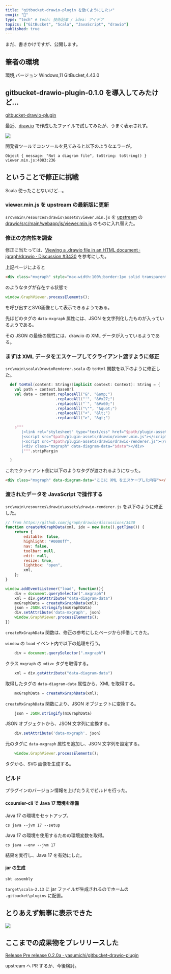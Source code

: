 ```yaml
---
title: "gitbucket-drawio-plugin を動くようにしたい"
emoji: "👏"
type: "tech" # tech: 技術記事 / idea: アイデア
topics: ["GitBucket", "Scala", "JavaScript", "drawio"]
published: true
---
```


まだ、書きかけですが、公開します。

## 筆者の環境

環境,バージョン
Windows,11
GitBucket,4.43.0

## gitbucket-drawio-plugin-0.1.0 を導入してみたけど…

[gitbucket-drawio-plugin](https://github.com/onukura/gitbucket-drawio-plugin)

最近、[draw.io](https://app.diagrams.net/) で作成したファイルで試してみたが、うまく表示されず。

![](https://storage.googleapis.com/zenn-user-upload/e3c4697f6f71-20250709.png)

開発者ツールでコンソールを見てみると以下のようなエラーが。

```
Object { message: "Not a diagram file", toString: toString() }
viewer.min.js:4083:236
```

## ということで修正に挑戦

Scala 使ったことないけど…。

### viewer.min.js を upstream の最新版に更新

`src\main\resources\drawio\assets\viewer.min.js`  を [upstream](https://github.com/jgraph/drawio/) の [drawio/src/main/webapp/js/viewer.min.js](https://github.com/jgraph/drawio/blob/dev/src/main/webapp/js/viewer.min.js)  のものに入れ替えた。

### 修正の方向性を調査

修正に当たっては、[Viewing a .drawio file in an HTML document · jgraph/drawio · Discussion #3430](https://github.com/jgraph/drawio/discussions/3430) を参考にした。

上記ページによると

```html
<div class="mxgraph" style="max-width:100%;border:1px solid transparent;" data-mxgraph="{&quot;highlight&quot;:&quot;#0000ff&quot;,&quot;nav&quot;:true,&quot;resize&quot;:true,&quot;toolbar&quot;:&quot;zoom layers lightbox&quot;,&quot;edit&quot;:&quot;_blank&quot;,&quot;xml&quot;:&quot;&lt;mxfile userAgent=\&quot;Mozilla/5.0 (Macintosh; Intel Mac OS X 10_13_4) AppleWebKit/537.36 (KHTML, like Gecko) Chrome/66.0.3359.181 Safari/537.36\&quot; version=\&quot;8.6.5\&quot; editor=\&quot;www.draw.io\&quot;&gt;&lt;diagram id=\&quot;8d8df455-cfe5-311a-13e6-259b44eb4504\&quot; name=\&quot;Page-1\&quot;&gt;jZM7c4MwDIB/jfdgU0rX0LQd2omhswsK9sVgzjEB+usrsM3jcrkrC9InybIeJiyrh3fDW/GlS1CEHsqBsFdCaURZir+JjJ5EcexIZWTp2Qpy+QseHjztZAnXnaPVWlnZ7mGhmwYKu2PcGN3v3c5a7bO2vII7kBdc3dNvWVrhaEqfV/4BshIhc5S8OMsPLy6V0V3j8xHKzvPnzDUPZ/lCr4KXut8gdiIsM1pbJ9VDBmpqbmibi3t7YF3ubaCx/wmgLuDGVQfhxonC0GNrAMVqEgMqcNCBfcINDMcyM0aOqWnABi9MtnXc4N2Rc/V2DB3vhbSQt7yY9B7XCp2ErRVq0eKPKS0MD0uNlgbiZoKuwZoRXULAk+95WMrY6/064SjMRWymm3jG/VJVy9FrY1HwvQ3qOsPZtnkp7PQH&lt;/diagram&gt;&lt;/mxfile&gt;&quot;}"></div>
```

のようなタグが存在する状態で

```javascript
window.GraphViewer.processElements();
```

を呼び出すとSVG画像として表示できるようである。

先ほどのタグの  `data-mxgraph` 属性には、JSON を文字列化したものが入っているようである。

その JSON の最後の属性には、draw.io の XML データが入っているようである。

### まずは XML データをエスケープしてクライアント渡すように修正

`src\main\scala\DrawioRenderer.scala` の `toHtml` 関数を以下のように修正した。

```scala
  def toHtml(content: String)(implicit context: Context): String = {
    val path = context.baseUrl
    val data = content.replaceAll("&", "&amp;")
                      .replaceAll("'", "&#x27;")
                      .replaceAll("`", "&#x60;")
                      .replaceAll("\"", "&quot;")
                      .replaceAll("<", "&lt;")
                      .replaceAll(">", "&gt;")

    s"""
       |<link rel="stylesheet" type="text/css" href="$path/plugin-assets/drawio/drawio-renderer.css">
       |<script src="$path/plugin-assets/drawio/viewer.min.js"></script>
       |<script src="$path/plugin-assets/drawio/drawio-renderer.js"></script>
       |<div class="mxgraph" data-diagram-data="$data"></div>
       |""".stripMargin

  }
```

これでクライアント側に以下のようなタグが渡されるようになった。

```html
<div class="mxgraph" data-diagram-data="ここに XML をエスケープした内容"></div>
```

### 渡されたデータを JavaScript で操作する

`src\main\resources\drawio\assets\drawio-renderer.js` を以下のように修正した。

```javascript
// from https://github.com/jgraph/drawio/discussions/3430
function createMxGraphData(xml, idx = new Date().getTime()) {
    return {
        editable: false,
        highlight: "#0000ff",
        nav: false,
        toolbar: null,
        edit: null,
        resize: true,
        lightbox: "open",
        xml,
    };
}

window.addEventListener("load", function(){
    div = document.querySelector(".mxgraph") 
    xml = div.getAttribute("data-diagram-data")
    mxGraphData = createMxGraphData(xml); 
    json = JSON.stringify(mxGraphData) 
    div.setAttribute('data-mxgraph', json)
    window.GraphViewer.processElements();
})
```

`createMxGraphData` 関数は、修正の参考にしたページから拝借してきた。

`window` の `load` イベント内で以下の処理を行う。

```javascript
    div = document.querySelector(".mxgraph") 
```

クラス `mxgraph` の `<div>` タグを取得する。

```javascript
    xml = div.getAttribute("data-diagram-data")
```

取得したタグの `data-diagram-data` 属性から、XML を取得する。

```javascript
    mxGraphData = createMxGraphData(xml); 
```

`createMxGraphData` 関数により、JSON オブジェクトに変換する。 

```javascript
    json = JSON.stringify(mxGraphData) 
```

JSON オブジェクトから、JSON 文字列に変換する。

```javascript
    div.setAttribute('data-mxgraph', json)
```

元のタグに `data-mxgraph` 属性を追加し、JSON 文字列を設定する。

```javascript
    window.GraphViewer.processElements();
```

タグから、SVG 画像を生成する。

### ビルド

プラグインのバージョン情報を上げたうえでビルドを行った。

#### ccoursier-cli で Java 17 環境を準備

Java 17 の環境をセットアップ。

```
cs java --jvm 17 --setup
```

Java 17 の環境を使用するための環境変数を取得。

```
cs java --env --jvm 17
```

結果を実行し、Java 17 を有効にした。

#### jar の生成

```
sbt assembly
```

`target\scala-2.13` に jar ファイルが生成されるのでホームの `.gitbucket\plugins` に配置。

## とりあえず無事に表示できた

![](https://storage.googleapis.com/zenn-user-upload/729f2f2506a5-20250709.png)

## ここまでの成果物をプレリリースした

[Release Pre release 0.2.0a · yasumichi/gitbucket-drawio-plugin](https://github.com/yasumichi/gitbucket-drawio-plugin/releases/tag/0.2.0a)

upstream へ PR するか、今後検討。